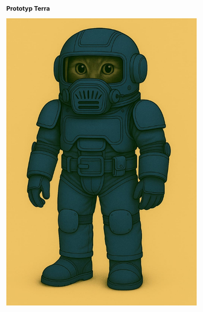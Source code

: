 ### Prototyp Terra

![Vollrüstung Prototyp](../../_images/technologie/militaerische-ausruestung/ruestungen/ruestung-terra-prototyp.jpg)
